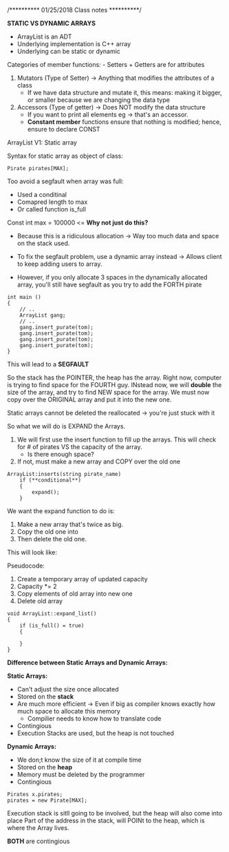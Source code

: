 /**********
01/25/2018
Class notes
**********/

**STATIC VS DYNAMIC ARRAYS**

- ArrayList is an ADT 
- Underlying implementation is C++ array
- Underlying can be static or dynamic

Categories of member functions: - Setters + Getters are for attributes 
1. Mutators (Type of Setter) -> Anything that modifies the attributes of a class
    - If we have data structure and mutate it, this means: making it bigger, or smaller because
    we are changing the data type
2. Accessors (Type of getter) -> Does NOT modify the data structure 
    - If you want to print all elements eg -> that's an accessor. 
    - **Constant member** functions ensure that nothing is modified; hence, ensure to declare CONST

ArrayList V1: Static array

Syntax for static array as object of class: 

```
Pirate pirates[MAX];
```

Too avoid a segfault when array was full:

- Used a conditinal
- Comapred length to max
- Or called function is_full

Const int max = 100000 <= **Why not just do this?**
- Because this is a ridiculous allocation -> Way too much data and space on the stack used.

- To fix the segfault problem, use a dynamic array instead -> Allows client to keep adding users to array.
- However, if you only allocate 3 spaces in the dynamically allocated array, you'll still have segfault as you try to add the FORTH pirate

```
int main ()
{
    // .. 
    ArrayList gang;
    // ..
    gang.insert_purate(tom);
    gang.insert_purate(tom);
    gang.insert_purate(tom);
    gang.insert_purate(tom);
}
```
This will lead to a **SEGFAULT** 

So the stack has the POINTER, the heap has the array. Right now, computer is trying to find space for the FOURTH guy. 
INstead now, we will **double** the size of the array, and try to find NEW space for the array. We must now copy over the ORIGINAL array
and put it into the new one. 

Static arrays cannot be deleted the reallocated -> you're just stuck with it

So what we will do is EXPAND the Arrays.

1. We will first use the insert function to fill up the arrays. This will check for # of pirates VS the capacity of the array. 
    - Is there enough space? 
2. If not, must make a new array and COPY over the old one

```
ArrayList:inserts(string pirate_name)
    if (**conditional**)
    {
        expand();
    }
```

We want the expand function to do is:
1. Make a new array that's twice as big.
2. Copy the old one into
3. Then delete the old one.

This will look like: 

Pseudocode:
1. Create a temporary array of updated capacity
2. Capacity *= 2
3. Copy elements of old array into new one
4. Delete old array 

```
void ArrayList::expand_list()
{
    if (is_full() = true)
    {

    }
}
```



**Difference between Static Arrays and Dynamic Arrays:**

**Static Arrays:**
- Can't adjust the size once allocated 
- Stored on the **stack**
- Are much more efficient -> Even if big as compiler knows exactly how much space to allocate this memory 
    - Compilier needs to know how to translate code
- Contingious
- Execution Stacks are used, but the heap is not touched

**Dynamic Arrays:**
- We don;t know the size of it at compile time
- Stored on the **heap**
- Memory must be deleted by the programmer 
- Contingious


```
Pirates x.pirates;
pirates = new Pirate[MAX];
```

Execution stack is sitll going to be involved, but the heap will also come into place
Part of the address in the stack, will POINt to the heap, which is where the Array lives.

**BOTH** are contingious 



